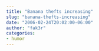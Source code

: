 ```yaml
---
title: "Banana thefts increasing"
slug: "banana-thefts-increasing"
date: "2006-02-24T20:02:00-06:00"
author: "fak3r"
categories:
- humor
---
```



